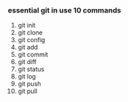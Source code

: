 ### essential git in use 10 commands
1. git init
2. git clone
3. git config
4. git add
5. git commit
6. git diff
7. git status
8. git log
9. git push
10. git pull

